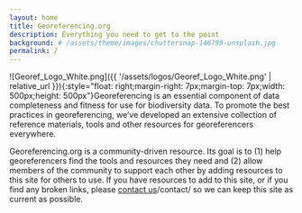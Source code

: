 ```yaml
---
layout: home
title: Georeferencing.org
description: Everything you need to get to the point
background: # /assets/theme/images/chuttersnap-146799-unsplash.jpg
permalink: /
---
```


![Georef_Logo_White.png]({{ '/assets/logos/Georef_Logo_White.png' | relative_url }}){:style="float: right;margin-right: 7px;margin-top: 7px;width: 500px;height: 500px"}Georeferencing is an essential component of data completeness and fitness for use for biodiversity data. To promote the best practices in georeferencing, we’ve developed an extensive collection of reference materials, tools and other resources for georeferencers everywhere.

Georeferencing.org is a community-driven resource. Its goal is to (1) help georeferencers find the tools and resources they need and (2) allow members of the community to support each other by adding resources to this site for others to use. If you have resources to add to this site, or if you find any broken links, please [contact us]()/contact/ so we can keep this site as current as possible.
